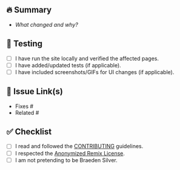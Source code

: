 ## 🔥 Summary
- _What changed and why?_

## 🧪 Testing
- [ ] I have run the site locally and verified the affected pages.
- [ ] I have added/updated tests (if applicable).
- [ ] I have included screenshots/GIFs for UI changes (if applicable).

## 📎 Issue Link(s)
- Fixes #
- Related #

## ✅ Checklist
- [ ] I read and followed the [CONTRIBUTING](../CONTRIBUTING.md) guidelines.
- [ ] I respected the [Anonymized Remix License](../LICENSE).
- [ ] I am not pretending to be Braeden Silver.

